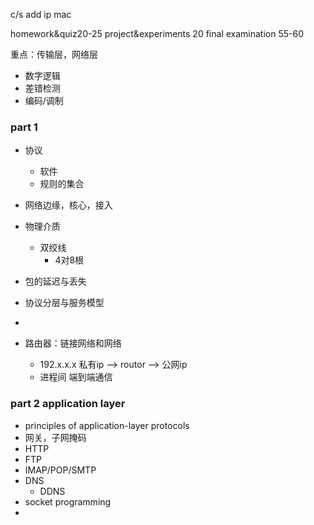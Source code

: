 c/s
add
ip
mac


homework&quiz20-25
project&experiments 20
final examination 55-60

重点：传输层，网络层

+ 数字逻辑
+  差错检测
+  编码/调制


### part 1
+ 协议 
	+ 软件
	+ 规则的集合
+ 网络边缘，核心，接入
+ 物理介质
	+ 双绞线
		+ 4对8根
+ 包的延迟与丢失
+ 协议分层与服务模型

+ 
+ 路由器：链接网络和网络
	+ 192.x.x.x 私有ip  --> routor --> 公网ip	
	+ 进程间 端到端通信


### part 2 application layer
+ principles of application-layer protocols
+ 网关，子网掩码
+  HTTP
+  FTP
+  IMAP/POP/SMTP
+  DNS
	+  DDNS
+  socket programming
+  
